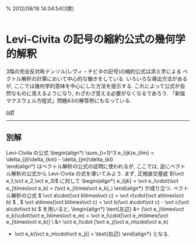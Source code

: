 % 2012/08/18 14:04:54(3票)
```{tags} ノート, 電磁気学, 微分形式
```

# Levi-Civita の記号の縮約公式の幾何学的解釈

3階の完全反対称テンソル(レヴィ・チビタの記号)の縮約公式は添え字による
ベクトル解析の計算において中心的な働きをしている.
いろいろな導出方法があるが, ここでは幾何学的意味を中心にした方法を提示する.
これによって公式が自然なものに見えるようになり, わざわざ覚える必要がなくなるであろう.
「新版マクスウェル方程式」問題A3の解答例にもなっている.

[pdf](levi-civita.pdf)

---

## 別解

Levi-Civita の公式
\begin{align*}
\sum_{i=1}^3 e_{ijk}e_{ilm}
= \delta_{jl}\delta_{km}  - \delta_{jm}\delta_{kl}   
\end{align*}
はベクトル解析の公式の証明に使われるが,
ここでは, 逆にベクトル解析の公式から Levi-Civita の式を導いてみよう.
まず, 正規直交基底 $(\vct e_1,\vct e_2,\vct e_3)$
に対して
\begin{align*}
e_{ijk} = \vct e_i\cdot(\vct e_j\times\vct e_k)
= (\vct e_j\times\vct e_k)_i
\end{align*}
が成り立つ.
ベクトル解析の公式
$
\vct a\cdot(\vct b\times\vct c) = \vct c\cdot(\vct a\times\vct b)
$
,
$
\vct a\times(\vct b\times\vct c)
= \vct b(\vct a\cdot\vct c) - \vct c(\vct a\cdot\vct b)
$
を用いると,
\begin{align*}
\text{左辺}
&=
 (\vct e_j\times\vct e_k)\cdot(\vct e_l\times\vct e_m)
=  \vct e_l\cdot[\vct e_m\times(\vct e_j\times\vct e_k)]
\\
&=   \vct e_l\cdot
  [\vct e_j(\vct e_m\cdot\vct e_k)
   - \vct e_k(\vct e_m\cdot\vct e_j)]
= \text{右辺}
\end{align*}
となる.

